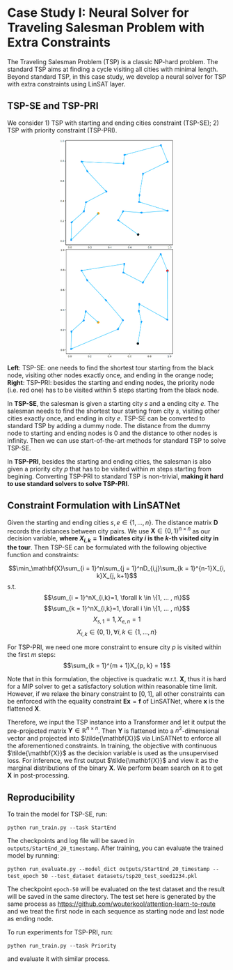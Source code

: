 # Case Study I: Neural Solver for Traveling Salesman Problem with Extra Constraints
The Traveling Salesman Problem (TSP) is a classic NP-hard problem. The standard TSP aims at finding a cycle visiting all cities with minimal length. Beyond standard TSP, in this case study, we develop a neural solver for TSP with extra constraints using LinSAT layer.

## TSP-SE and TSP-PRI
We consider 1) TSP with starting and ending cities constraint
(TSP-SE); 2) TSP with priority constraint (TSP-PRI).

<p align="center">
<img src="pic\TSP-SE.png" height = "250" alt="" align=center />
<img src="pic\TSP-PRI.png" height = "250" alt="" align=center />

<b>Left</b>: TSP-SE: one needs to find the shortest tour starting from the black node, visiting other nodes exactly once, and ending in the orange node; <b>Right</b>: TSP-PRI: besides the starting and ending nodes, the priority node (i.e. red one) has to be visited within 5 steps starting from the black node.
</p>

In **TSP-SE**, the salesman is given a starting city $s$ and a ending city $e$. The salesman needs to find the shortest tour starting from city $s$, visiting other cities exactly once, and ending in city $e$. TSP-SE can be converted to standard TSP by adding a dummy node. The distance from the dummy node to starting and ending nodes is 0 and the distance to other nodes is infinity. Then we can use start-of-the-art methods for standard TSP to solve TSP-SE.

In **TSP-PRI**, besides the starting and ending cities, the salesman is also given a priority city $p$ that has to be visited within $m$ steps starting from begining.   Converting TSP-PRI to standard TSP is non-trivial, **making it hard to use standard solvers to solve TSP-PRI**.

## Constraint Formulation with LinSATNet
Given the starting and ending cities $s, e \in \{1, ... , n\}$. The distance matrix $\mathbf{D}$ records the distances between city pairs. We use $\mathbf{X} \in \{0, 1\}^{n \times n}$ as our decision variable, **where $X_{i, k} = 1$ indicates city $i$ is the $k$-th visited city in the tour**. Then TSP-SE can be formulated with the following objective function and constraints:

$$\min_\mathbf{X}\sum_{i = 1}^n\sum_{j = 1}^nD_{i,j}\sum_{k = 1}^{n-1}X_{i, k}X_{j, k+1}$$
s.t.
$$\sum_{i = 1}^nX_{i,k}=1, \forall k \in \{1, ... , n\}$$
$$\sum_{k = 1}^nX_{i,k}=1, \forall i \in \{1, ... , n\}$$
$$X_{s,1} = 1, X_{e,n} = 1$$
$$X_{i, k} \in \{0, 1\}, \forall i,k \in \{1, ... , n\}$$

For TSP-PRI, we need one more constraint to ensure city $p$ is visited within the first $m$ steps:
$$\sum_{k = 1}^{m + 1}X_{p, k} = 1$$

Note that in this formulation, the objective is quadratic w.r.t. $\mathbf{X}$, thus it is hard for a MIP solver to get a satisfactory solution within reasonable time limit. However, if we relaxe the binary constraint to $[0,1]$, all other constraints can be enforced with the equality constraint $\mathbf{Ex} = \mathbf{f}$ of LinSATNet, where $\mathbf{x}$ is the flattened $\mathbf{X}$.

Therefore, we input the TSP instance into a Transformer and let it output the pre-projected matrix $\mathbf{Y} \in \mathbb{R}^{n \times n}$. Then $\mathbf{Y}$ is flattened into a $n^2$-dimensional vector and projected into $\tilde{\mathbf{X}}$ via LinSATNet to enforce all the aforementioned constraints. In training, the objective with continuous $\tilde{\mathbf{X}}$ as the decision variable is used as the unsupervised
loss. For inference, we first output $\tilde{\mathbf{X}}$ and view it as the marginal distributions of the binary $\mathbf{X}$. We perform beam search on it to get $\mathbf{X}$ in post-processing.

## Reproducibility
To train the model for TSP-SE, run:
```
python run_train.py --task StartEnd
```
The checkpoints and log file will be saved in `outputs/StartEnd_20_timestamp`.
After training, you can evaluate the trained model by running:

```
python run_evaluate.py --model_dict outputs/StartEnd_20_timestamp --test_epoch 50 --test_dataset datasets/tsp20_test_seed1234.pkl
```
The checkpoint `epoch-50` will be evaluated on the test dataset and the result will be saved in the same directory. The test set here is generated by the same process as https://github.com/wouterkool/attention-learn-to-route and we treat the first node in each sequence as starting node and last node as ending node.

To run experiments for TSP-PRI, run:
```
python run_train.py --task Priority
```
and evaluate it with similar process.
